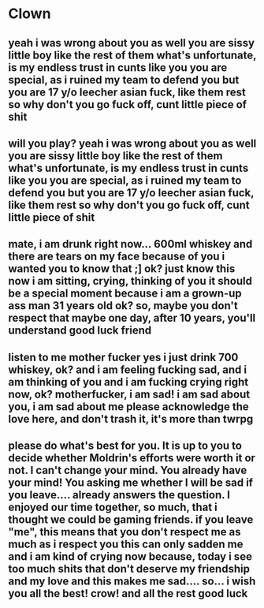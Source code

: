 # Clown
yeah i was wrong about you as well you are sissy little boy like the rest of them
what's unfortunate, is my endless trust in cunts like you
you are special, as i ruined my team to defend you 
but you are 17 y/o leecher asian fuck, like them
rest so why don't you go fuck off, cunt
little piece of shit
----------------------------------------------------------------------------------------
will you play?
yeah i was wrong about you as well you are sissy little boy like the rest of them
what's unfortunate, is my endless trust in cunts like you
you are special, as i ruined my team to defend you 
but you are 17 y/o leecher asian fuck, like them
rest so why don't you go fuck off, cunt
little piece of shit
----------------------------------------------------------------------------------------
mate, i am drunk right now... 600ml whiskey
and there are tears on my face
because of you
i wanted you to know that ;]
ok? just know this
now i am sitting, crying, thinking of you
it should be a special moment
because i am a grown-up ass man
31 years old
ok?
so, maybe you don't respect that
maybe one day, after 10 years, you'll understand
good luck
friend
----------------------------------------------------------------------------------------
listen to me mother fucker
yes i just drink 700 whiskey, ok?
and i am feeling fucking sad, and i am thinking of you
and i am fucking crying right now, ok? motherfucker, i am sad! i am sad about you, i am sad about me
please acknowledge the love here, and don't trash it, it's more than twrpg
----------------------------------------------------------------------------------------
please do what's best for you.
It is up to you to decide whether Moldrin's efforts were worth it or not.
I can't change your mind. You already have your mind!
You asking me whether I will be sad if you leave.... already answers the question.
I enjoyed our time together, so much, that i thought we could be gaming friends.
if you leave "me", this means that you don't respect me as much
as i respect you
this can only sadden me
and i am kind of crying now
because, today i see too much shits
that don't deserve my friendship and my love
and this makes me sad....
so... i wish you all the best!
crow!
and all the rest
good luck
----------------------------------------------------------------------------------------
